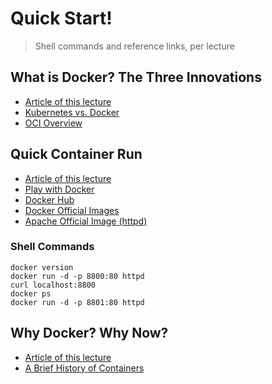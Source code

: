 # Quick Start!

> Shell commands and reference links, per lecture

## What is Docker? The Three Innovations

- [Article of this lecture](https://github.com/BretFisher/udemy-docker-mastery/blob/main/intro/what-is-docker/what-is-docker.md)
- [Kubernetes vs. Docker](https://www.bretfisher.com/kubernetes-vs-docker/)
- [OCI Overview](https://opencontainers.org/about/overview/)

## Quick Container Run

- [Article of this lecture](https://github.com/BretFisher/udemy-docker-mastery/blob/main/intro/quick-container-run/quick-container-run.md)
- [Play with Docker](https://labs.play-with-docker.com/)
- [Docker Hub](https://hub.docker.com/)
- [Docker Official Images](https://docs.docker.com/docker-hub/official_images/)
- [Apache Official Image (httpd)](https://hub.docker.com/_/httpd)

### Shell Commands

```shell
docker version
docker run -d -p 8800:80 httpd
curl localhost:8800
docker ps
docker run -d -p 8801:80 httpd
```

## Why Docker? Why Now?

- [Article of this lecture](https://github.com/BretFisher/udemy-docker-mastery/blob/main/intro/why-docker/why-docker.md)
- [A Brief History of Containers](https://blog.aquasec.com/a-brief-history-of-containers-from-1970s-chroot-to-docker-2016)
